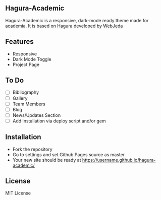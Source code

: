 ## Hagura-Academic

Hagura-Academic is a responsive, dark-mode ready theme made for academia. It is based on [Hagura](http://webjeda.com/hagura) developed by [WebJeda](http://webjeda.com)

## Features
- Responsive
- Dark Mode Toggle
- Project Page

## To Do
- [ ] Bibliography
- [ ] Gallery
- [ ] Team Members
- [ ] Blog
- [ ] News/Updates Section
- [ ] Add installation via deploy script and/or gem

## Installation
* Fork the repository
* Go to settings and set Github Pages source as master.
* Your new site should be ready at https://username.github.io/hagura-academic/

## License
MIT License
